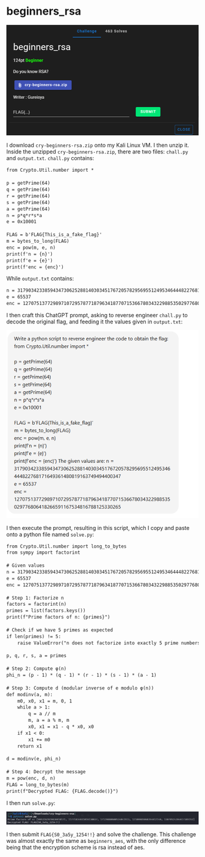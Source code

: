 # beginners_rsa

![](../images/beginners-rsa-part-1.png)

I download `cry-beginners-rsa.zip` onto my Kali Linux VM. I then unzip it. Inside the unzipped `cry-beginners-rsa.zip`, there are two files: `chall.py` and `output.txt`. `chall.py` contains:

```txt
from Crypto.Util.number import *

p = getPrime(64)
q = getPrime(64)
r = getPrime(64)
s = getPrime(64)
a = getPrime(64)
n = p*q*r*s*a
e = 0x10001

FLAG = b'FLAG{This_is_a_fake_flag}'
m = bytes_to_long(FLAG)
enc = pow(m, e, n)
print(f'n = {n}')
print(f'e = {e}')
print(f'enc = {enc}')
```

While `output.txt` contains:

```txt
n = 317903423385943473062528814030345176720578295695512495346444822768171649361480819163749494400347
e = 65537
enc = 127075137729897107295787718796341877071536678034322988535029776806418266591167534816788125330265
```

I then craft this ChatGPT prompt, asking to reverse engineer `chall.py` to decode the original flag, and feeding it the values given in `output.txt`:

![](../images/beginners-rsa-part-4.png)

I then execute the prompt, resulting in this script, which I copy and paste onto a python file named `solve.py`:

```txt
from Crypto.Util.number import long_to_bytes
from sympy import factorint

# Given values
n = 317903423385943473062528814030345176720578295695512495346444822768171649361480819163749494400347
e = 65537
enc = 127075137729897107295787718796341877071536678034322988535029776806418266591167534816788125330265

# Step 1: Factorize n
factors = factorint(n)
primes = list(factors.keys())
print(f"Prime factors of n: {primes}")

# Check if we have 5 primes as expected
if len(primes) != 5:
    raise ValueError("n does not factorize into exactly 5 prime numbers.")

p, q, r, s, a = primes

# Step 2: Compute φ(n)
phi_n = (p - 1) * (q - 1) * (r - 1) * (s - 1) * (a - 1)

# Step 3: Compute d (modular inverse of e modulo φ(n))
def modinv(a, m):
    m0, x0, x1 = m, 0, 1
    while a > 1:
        q = a // m
        m, a = a % m, m
        x0, x1 = x1 - q * x0, x0
    if x1 < 0:
        x1 += m0
    return x1

d = modinv(e, phi_n)

# Step 4: Decrypt the message
m = pow(enc, d, n)
FLAG = long_to_bytes(m)
print(f"Decrypted FLAG: {FLAG.decode()}")
```

I then run `solve.py`:

![](../images/beginners-rsa-part-6.png)

I then submit `FLAG{S0_3a5y_1254!!}` and solve the challenge. This challenge was almost exactly the same as `beginners_aes`, with the only difference being that the encryption scheme is rsa instead of aes. 

